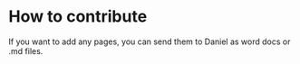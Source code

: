 # How to contribute

If you want to add any pages, you can send them to Daniel as word docs or .md files.
